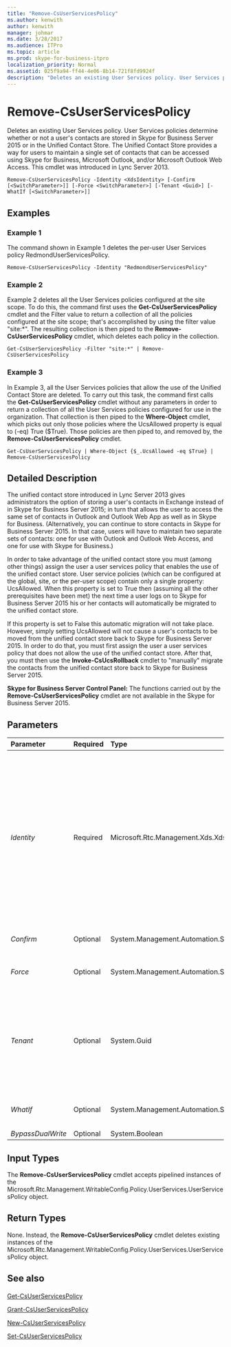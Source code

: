 ```yaml
---
title: "Remove-CsUserServicesPolicy"
ms.author: kenwith
author: kenwith
manager: johmar
ms.date: 3/28/2017
ms.audience: ITPro
ms.topic: article
ms.prod: skype-for-business-itpro
localization_priority: Normal
ms.assetid: 025f9a94-ff44-4e06-8b14-721f8fd9924f
description: "Deletes an existing User Services policy. User Services policies determine whether or not a user's contacts are stored in Skype for Business Server 2015 or in the Unified Contact Store. The Unified Contact Store provides a way for users to maintain a single set of contacts that can be accessed using Skype for Business, Microsoft Outlook, and/or Microsoft Outlook Web Access. This cmdlet was introduced in Lync Server 2013."
---
```


# Remove-CsUserServicesPolicy
 
Deletes an existing User Services policy. User Services policies determine whether or not a user's contacts are stored in Skype for Business Server 2015 or in the Unified Contact Store. The Unified Contact Store provides a way for users to maintain a single set of contacts that can be accessed using Skype for Business, Microsoft Outlook, and/or Microsoft Outlook Web Access. This cmdlet was introduced in Lync Server 2013.
  
```
Remove-CsUserServicesPolicy -Identity <XdsIdentity> [-Confirm [<SwitchParameter>]] [-Force <SwitchParameter>] [-Tenant <Guid>] [-WhatIf [<SwitchParameter>]]

```

## Examples
<a name="Examples"> </a>

### Example 1

The command shown in Example 1 deletes the per-user User Services policy RedmondUserServicesPolicy.
  
```
Remove-CsUserServicesPolicy -Identity "RedmondUserServicesPolicy"
```

### Example 2

Example 2 deletes all the User Services policies configured at the site scope. To do this, the command first uses the **Get-CsUserServicesPolicy** cmdlet and the Filter value to return a collection of all the policies configured at the site scope; that's accomplished by using the filter value "site:*". The resulting collection is then piped to the **Remove-CsUserServicesPolicy** cmdlet, which deletes each policy in the collection.
  
```
Get-CsUserServicesPolicy -Filter "site:*" | Remove-CsUserServicesPolicy
```

### Example 3

In Example 3, all the User Services policies that allow the use of the Unified Contact Store are deleted. To carry out this task, the command first calls the **Get-CsUserServicesPolicy** cmdlet without any parameters in order to return a collection of all the User Services policies configured for use in the organization. That collection is then piped to the **Where-Object** cmdlet, which picks out only those policies where the UcsAllowed property is equal to (-eq) True ($True). Those policies are then piped to, and removed by, the **Remove-CsUserServicesPolicy** cmdlet.
  
```
Get-CsUserServicesPolicy | Where-Object {$_.UcsAllowed -eq $True} | Remove-CsUserServicesPolicy
```

## Detailed Description
<a name="DetailedDescription"> </a>

The unified contact store introduced in Lync Server 2013 gives administrators the option of storing a user's contacts in Exchange instead of in Skype for Business Server 2015; in turn that allows the user to access the same set of contacts in Outlook and Outlook Web App as well as in Skype for Business. (Alternatively, you can continue to store contacts in Skype for Business Server 2015. In that case, users will have to maintain two separate sets of contacts: one for use with Outlook and Outlook Web Access, and one for use with Skype for Business.)
  
In order to take advantage of the unified contact store you must (among other things) assign the user a user services policy that enables the use of the unified contact store. User service policies (which can be configured at the global, site, or the per-user scope) contain only a single property: UcsAllowed. When this property is set to True then (assuming all the other prerequisites have been met) the next time a user logs on to Skype for Business Server 2015 his or her contacts will automatically be migrated to the unified contact store.
  
If this property is set to False this automatic migration will not take place. However, simply setting UcsAllowed will not cause a user's contacts to be moved from the unified contact store back to Skype for Business Server 2015. In order to do that, you must first assign the user a user services policy that does not allow the use of the unified contact store. After that, you must then use the **Invoke-CsUcsRollback** cmdlet to "manually" migrate the contacts from the unified contact store back to Skype for Business Server 2015.
  
 **Skype for Business Server Control Panel:** The functions carried out by the **Remove-CsUserServicesPolicy** cmdlet are not available in the Skype for Business Server 2015.
  
## Parameters
<a name="DetailedDescription"> </a>

|**Parameter**|**Required**|**Type**|**Description**|
|:-----|:-----|:-----|:-----|
| _Identity_ <br/> |Required  <br/> |Microsoft.Rtc.Management.Xds.XdsIdentity  <br/> |Unique identifier for the policy to be deleted. To remove a policy configured at the site scope, use syntax similar to this:  <br/>  `-Identity "site:Redmond"` <br/> To remove a policy configured at the service scope, use syntax similar to this:  <br/>  `-Identity "UserServer:atl-cs-001.litwareinc.com"` <br/> The User Server service is the only service that can host a user services policy.  <br/> Policies can also be removed at the per-user scope. To remove per-user policies, use syntax similar to this:  <br/>  `-Identity "RedmondUserServicesPolicy"` <br/> |
| _Confirm_ <br/> |Optional  <br/> |System.Management.Automation.SwitchParameter  <br/> |Prompts you for confirmation before executing the command.  <br/> |
| _Force_ <br/> |Optional  <br/> |System.Management.Automation.SwitchParameter  <br/> |Suppresses the display of any non-fatal error message that might arise when running the command.  <br/> |
| _Tenant_ <br/> |Optional  <br/> |System.Guid  <br/> |Removes the user services policy assigned to the specified Skype for Business Online tenant. When removing a policy assigned to a tenant, you must also include the Identity parameter along with the parameter value "global":  <br/>  `-Tenant "38aad667-af54-4397-aaa7-e94c79ec2308" -Identity "global"` <br/> |
| _WhatIf_ <br/> |Optional  <br/> |System.Management.Automation.SwitchParameter  <br/> |Describes what would happen if you executed the command without actually executing the command.  <br/> |
| _BypassDualWrite_ <br/> |Optional  <br/> |System.Boolean  <br/> |PARAMVALUE: $true | $false  <br/> |
   
## Input Types
<a name="InputTypes"> </a>

The **Remove-CsUserServicesPolicy** cmdlet accepts pipelined instances of the Microsoft.Rtc.Management.WritableConfig.Policy.UserServices.UserServicesPolicy object.
  
## Return Types
<a name="ReturnTypes"> </a>

None. Instead, the **Remove-CsUserServicesPolicy** cmdlet deletes existing instances of the Microsoft.Rtc.Management.WritableConfig.Policy.UserServices.UserServicesPolicy object.
  
## See also
<a name="ReturnTypes"> </a>

#### 

[Get-CsUserServicesPolicy](get-csuserservicespolicy.md)
  
[Grant-CsUserServicesPolicy](grant-csuserservicespolicy.md)
  
[New-CsUserServicesPolicy](new-csuserservicespolicy.md)
  
[Set-CsUserServicesPolicy](set-csuserservicespolicy.md)


